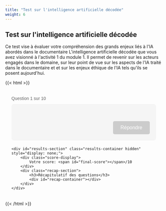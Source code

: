 ```yaml
---
title: "Test sur l'intelligence artificielle décodée"
weight: 6
---
```


## Test sur l'intelligence artificielle décodée

Ce test vise à évaluer votre compréhension des grands enjeux liés à l'IA abordés dans le documentaire L'intelligence artificielle décodée que vous avez visionné à l'activité 1 du module 1. Il permet de revenir sur les acteurs engagés dans le domaine, sur leur point de vue sur les aspects de l'IA traité dans le documentaire et et sur les enjeux éthique de l'IA tels qu'ils se posent aujourd'hui.

<style>
.quiz-container {
    max-width: 800px;
    margin: 0 auto;
    padding: 20px;
    font-family: Arial, sans-serif;
}

.question-container {
    background: #f5f5f5;
    padding: 20px;
    border-radius: 8px;
    margin-bottom: 20px;
    overflow: hidden;
}

.question-text {
    font-size: 18px;
    font-weight: bold;
    margin-bottom: 15px;
    color: #333;
}

.question-counter {
    font-size: 14px;
    color: #666;
    margin-bottom: 10px;
}

.answer-option {
    margin: 10px 0;
    padding: 10px;
    border-radius: 5px;
    cursor: pointer;
    transition: background-color 0.3s;
    background-color: #fff;
    border: 1px solid #ddd;
    display: flex;
    align-items: center;
}

.answer-option:hover {
    background-color: #f8f9fa;
}

.answer-option.selected {
    background-color: #e3f2fd;
    border: 2px solid #2196f3;
}

.answer-option input[type="radio"] {
    margin-right: 10px;
    margin-left: 0;
}

.answer-option label {
    color: #333;
    font-weight: normal;
    cursor: pointer;
    display: inline;
    width: auto;
    flex: 1;
}

.answer-option.correct {
    background-color: #d4edda;
    border: 2px solid #28a745;
}

.answer-option.correct label {
    color: #155724;
    font-weight: bold;
}

.answer-option.incorrect {
    background-color: #f8d7da;
    border: 2px solid #dc3545;
}

.answer-option.incorrect label {
    color: #721c24;
    font-weight: bold;
}

.quiz-button {
    background-color: #007bff;
    color: white;
    border: none;
    padding: 12px 24px;
    font-size: 16px;
    border-radius: 5px;
    cursor: pointer;
    margin-top: 20px;
    float: right;
}

.quiz-button:disabled {
    background-color: #ccc;
    cursor: not-allowed;
}

.quiz-button:hover:not(:disabled) {
    background-color: #0056b3;
}

.results-container {
    text-align: center;
    padding: 20px;
}

.score-display {
    font-size: 24px;
    font-weight: bold;
    color: #007bff;
    margin-bottom: 20px;
}

.recap-section {
    text-align: left;
    margin-top: 30px;
}

.recap-question {
    background: #f8f9fa;
    padding: 15px;
    margin-bottom: 15px;
    border-radius: 5px;
    border-left: 4px solid #007bff;
}

.recap-question.correct {
    border-left-color: #28a745;
}

.recap-question.incorrect {
    border-left-color: #dc3545;
}

.recap-question-text {
    font-weight: bold;
    margin-bottom: 15px;
    color: #333;
    font-size: 16px;
}

.recap-answer {
    margin: 5px 0;
    padding: 8px;
    border-radius: 5px;
    color: #333;
    font-size: 14px;
    background-color: #fff;
    border: 1px solid #ddd;
}

.recap-answer.correct-answer {
    background-color: #d4edda;
    border: 2px solid #28a745;
    color: #155724;
    font-weight: bold;
}

.recap-answer.user-incorrect {
    background-color: #f8d7da;
    border: 2px solid #dc3545;
    color: #721c24;
    text-decoration: line-through;
    font-weight: bold;
}

.hidden {
    display: none !important;
}

#results-section {
    display: none;
}
</style>

{{< html >}}
<div class="quiz-container">
    <div id="quiz-section">
        <div class="question-counter">
            Question <span id="current-question">1</span> sur 10
        </div>
        <div class="question-container">
            <div class="question-text" id="question-text"></div>
            <div id="answers-container"></div>
            <button class="quiz-button" id="action-button" disabled>Répondre</button>
        </div>
    </div>

    <div id="results-section" class="results-container hidden" style="display: none;">
        <div class="score-display">
            Votre score: <span id="final-score"></span>/10
        </div>
        <div class="recap-section">
            <h3>Récapitulatif des questions</h3>
            <div id="recap-container"></div>
        </div>
    </div>
</div>
{{< /html >}}

<script>
const questions = [
    {
        question: "Selon vous, quel est l'objectif principal de l'émission spéciale « l'intelligence artificielle décodée » animée par Patrice Roy ?",
        answers: [
            "Former le public à la programmation en intelligence artificielle.",
            "Analyser les enjeux et les impacts de l'intelligence artificielle sur la société.",
            "Présenter les dernières innovations en robotique humanoïde.",
            "Promouvoir les produits technologiques de Meta."
        ],
        correct: 1
    },
    {
        question: "Quel exemple concret a été donné dans le documentaire pour illustrer les avancées de l'IA dans la médecine ?",
        answers: [
            "L'amélioration du diagnostic du cancer grâce à l'analyse d'images médicales par l'IA.",
            "L'usage de robots pour remplacer les patients.",
            "L'utilisation de l'IA pour abolir les hôpitaux.",
            "La suppression totale de la chirurgie manuelle."
        ],
        correct: 0
    },
    {
        question: "Quels sont les quatre axes principaux abordés dans l'émission ?",
        answers: [
            "IA et santé, IA et éducation, IA et économie, IA et culture.",
            "Développement de l'IA, régulation gouvernementale, éducation en IA, IA et environnement.",
            "Ce qui nous a menés jusqu'ici, où en sommes-nous, un futur lumineux, un futur sombre",
            "Historique de l'IA, applications militaires, éthique de l'IA, avenir de l'IA."
        ],
        correct: 2
    },
    {
        question: "Quelles expertes ou quels experts en intelligence artificielle ont participé à l'émission ?",
        answers: [
            "Mark zuckerberg et Jeff BezoZ",
            "Tim Cook et Satya Nadella.",
            "Joëlle Pineau, Yosua Bengio, Yann LeCun, Valérie Pisano.",
            "Elon Musk et Sundar Pichai."
        ],
        correct: 2
    },
    {
        question: "Quelles sont les applications médicales de l'IA, discutées le documentaire ?",
        answers: [
            "L'IA remplaçant entièrement le personnel médical.",
            "Diagnostic assisté, médecine personnalisée et le suivi à distance.",
            "L'IA supprimant le besoin de laboratoires médicaux.",
            "L'IA rendant obsolète les hôpitaux traditionnels"
        ],
        correct: 1
    },
    {
        question: "Quelle divergence de point de vue a été mise en évidence entre Yoshua Bewngio et Yann LeCun lors de l'émission.",
        answers: [
            "Leur conflit sur la propriété intellectuelle des algorithmes d'IA.",
            "Leur opposition concernant les applications militaires de l'IAA",
            "Leur divergence sur les risques et les bénéfices futurs de l'IA",
            "Leur désaccord sur l'existence de l'intelligence artificielle."
        ],
        correct: 2
    },
    {
        question: "Quel rôle l'intelligence artificielle a-t-elle joué dans la production de l'émission ?",
        answers: [
            "Elle a été utilisée pour créer certains éléments de design et de contenu.",
            "Elle a servi de présentatrice virtuelle de l'émission",
            "Elle a généré, en temps réel, les réponses des expertes ou experts invités.",
            "Elle a entièrement remplacé l'équipe de production humaine."
        ],
        correct: 0
    },
    {
        question: "Quel est l'un des grands défis soulevés par les experts concernant l'utilisation de l'IA dans la société ?",
        answers: [
            "L'absence totale d'impact sur l'emploi.",
            "Le risque de biais et d'injustices dans les décisions automatisées.",
            "L'interdiction complète de l'IA par les gouvernements.",
            "Le remplacement des ordinateurs par des machines à vapeur."
        ],
        correct: 1
    },
    {
        question: "Selon les discussions de l'émission, quel est un des avantages potentiels de l'IA en éducation ?",
        answers: [
            "Supprimer tous les enseignements humains.",
            "Personnaliser les parcours d'apprentissage au profil de chaque apprenante et apprenante.",
            "Remplacer les écoles physiques par des centres commerciaux.",
            "Uniformiser l'enseignement sans prendre en compte les besoins individuels."
        ],
        correct: 1
    },
    {
        question: "Quelles inquiétudes concernant l'A a été exprimée par Yoshua Bengio lors de l'émission ?",
        answers: [
            "La lenteur de l'innovation technologique.",
            "L'impossibilité d'utiliser l'IA dans les pays du Sud.",
            "L'absence de garde-fous suffisants pour encadrer le développement de l'IA",
            "Le coût trop élevé des applications d'IA dans l'industrie musicale."
        ],
        correct: 2
    }
];

let currentQuestion = 0;
let userAnswers = [];
let score = 0;
let answered = false;

function displayQuestion() {
    const questionData = questions[currentQuestion];
    document.getElementById('current-question').textContent = currentQuestion + 1;
    document.getElementById('question-text').textContent = questionData.question;

    const answersContainer = document.getElementById('answers-container');
    answersContainer.innerHTML = '';

    questionData.answers.forEach((answer, index) => {
        const answerDiv = document.createElement('div');
        answerDiv.className = 'answer-option';
        answerDiv.innerHTML = `
            <input type="radio" name="answer" value="${index}" id="answer-${index}">
            <label for="answer-${index}">${String.fromCharCode(97 + index)}. ${answer}</label>
        `;
        answersContainer.appendChild(answerDiv);

        answerDiv.addEventListener('click', () => {
            document.getElementById(`answer-${index}`).checked = true;

            // Remove selected class from all options
            document.querySelectorAll('.answer-option').forEach(opt => {
                opt.classList.remove('selected');
            });

            // Add selected class to clicked option
            answerDiv.classList.add('selected');

            enableActionButton();
        });
    });

    document.getElementById('action-button').disabled = true;
    document.getElementById('action-button').textContent = 'Répondre';
    answered = false;
}

function enableActionButton() {
    document.getElementById('action-button').disabled = false;
}

function handleAnswer() {
    if (!answered) {
        const selectedAnswer = document.querySelector('input[name="answer"]:checked');
        if (selectedAnswer) {
            const userAnswer = parseInt(selectedAnswer.value);
            const correctAnswer = questions[currentQuestion].correct;

            userAnswers.push(userAnswer);

            if (userAnswer === correctAnswer) {
                score++;
            }

            document.querySelectorAll('.answer-option').forEach((option, index) => {
                if (index === correctAnswer) {
                    option.classList.add('correct');
                } else if (index === userAnswer && userAnswer !== correctAnswer) {
                    option.classList.add('incorrect');
                }
            });

            document.getElementById('action-button').textContent = 'Question suivante';
            answered = true;

            if (currentQuestion === questions.length - 1) {
                document.getElementById('action-button').textContent = 'Voir les résultats';
            }
        }
    } else {
        if (currentQuestion < questions.length - 1) {
            currentQuestion++;
            displayQuestion();
        } else {
            showResults();
        }
    }
}

function showResults() {
    document.getElementById('quiz-section').classList.add('hidden');
    document.getElementById('results-section').style.display = 'block';
    document.getElementById('results-section').classList.remove('hidden');
    document.getElementById('final-score').textContent = score;

    const recapContainer = document.getElementById('recap-container');
    recapContainer.innerHTML = '';

    questions.forEach((question, index) => {
        const userAnswer = userAnswers[index];
        const correctAnswer = question.correct;
        const isCorrect = userAnswer === correctAnswer;

        const recapDiv = document.createElement('div');
        recapDiv.className = `recap-question ${isCorrect ? 'correct' : 'incorrect'}`;

        let answersHtml = '';
        question.answers.forEach((answer, answerIndex) => {
            let answerClass = '';
            if (answerIndex === correctAnswer) {
                answerClass = 'correct-answer';
            } else if (answerIndex === userAnswer && !isCorrect) {
                answerClass = 'user-incorrect';
            }

            answersHtml += `<div class="recap-answer ${answerClass}">${String.fromCharCode(97 + answerIndex)}. ${answer}</div>`;
        });

        recapDiv.innerHTML = `
            <div class="recap-question-text">Question ${index + 1}: ${question.question}</div>
            ${answersHtml}
        `;

        recapContainer.appendChild(recapDiv);
    });
}

document.getElementById('action-button').addEventListener('click', handleAnswer);

// Initialize the quiz
displayQuestion();

// Debug: Add test data for showResults
// userAnswers = [2, 0, 2, 2, 1, 2, 0, 1, 1, 2]; // Some test answers
// score = 7; // Test score

// showResults();

// Ensure results section is hidden on load (commented out for debugging)
// document.getElementById('results-section').classList.add('hidden');
</script>
